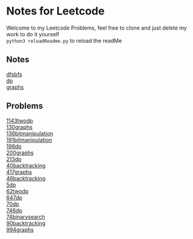 # Notes for Leetcode
Welcome to my Leetcode Problems, feel free to clone and just delete my work to do it yourself<br>
`python3 reloadReadme.py` to reload the readMe

## Notes
[dfsbfs](./notes/dfsbfs.md)<br>
[dp](./notes/dp.md)<br>
[graphs](./notes/graphs.md)<br>

## Problems
[1143twodp](./problems/1143twodp.md)<br>
[130graphs](./problems/130graphs.md)<br>
[136bitmanipulation](./problems/136bitmanipulation.md)<br>
[191bitmanipulation](./problems/191bitmanipulation.md)<br>
[198dp](./problems/198dp.md)<br>
[200graphs](./problems/200graphs.md)<br>
[213dp](./problems/213dp.md)<br>
[40backtracking](./problems/40backtracking.md)<br>
[417graphs](./problems/417graphs.md)<br>
[46backtracking](./problems/46backtracking.md)<br>
[5dp](./problems/5dp.md)<br>
[62twodp](./problems/62twodp.md)<br>
[647dp](./problems/647dp.md)<br>
[70dp](./problems/70dp.md)<br>
[746dp](./problems/746dp.md)<br>
[74binarysearch](./problems/74binarysearch.md)<br>
[90backtracking](./problems/90backtracking.md)<br>
[994graphs](./problems/994graphs.md)<br>
